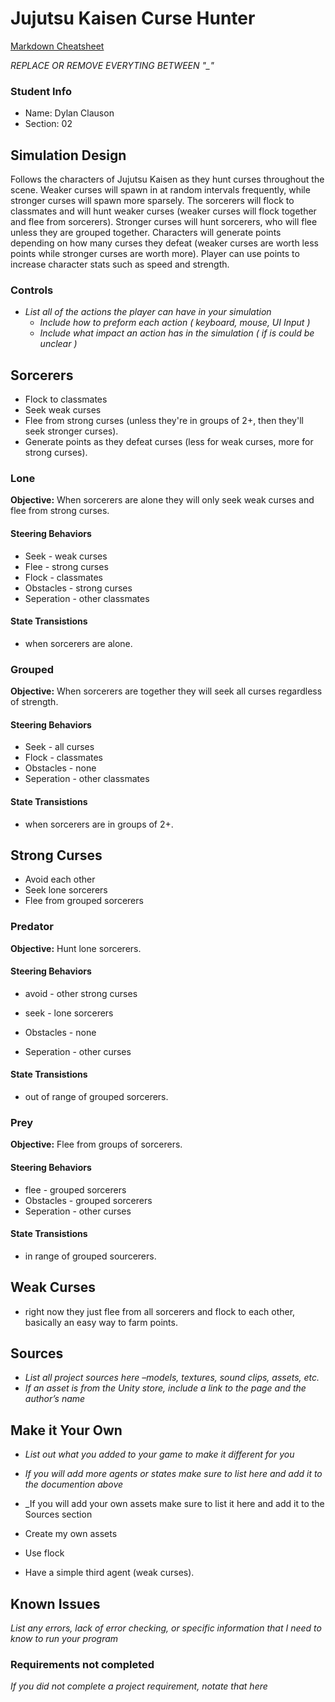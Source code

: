 # Jujutsu Kaisen Curse Hunter

[Markdown Cheatsheet](https://github.com/adam-p/markdown-here/wiki/Markdown-Here-Cheatsheet)

_REPLACE OR REMOVE EVERYTING BETWEEN "\_"_

### Student Info

-   Name: Dylan Clauson
-   Section: 02

## Simulation Design

Follows the characters of Jujutsu Kaisen as they hunt curses throughout the scene.
Weaker curses will spawn in at random intervals frequently, while stronger curses will spawn more sparsely.
The sorcerers will flock to classmates and will hunt weaker curses (weaker curses will flock together and flee from sorcerers).
Stronger curses will hunt sorcerers, who will flee unless they are grouped together. 
Characters will generate points depending on how many curses they defeat (weaker curses are worth less points while stronger curses are worth more).
Player can use points to increase character stats such as speed and strength.

### Controls

-   _List all of the actions the player can have in your simulation_
    -   _Include how to preform each action ( keyboard, mouse, UI Input )_
    -   _Include what impact an action has in the simulation ( if is could be unclear )_

## Sorcerers
- Flock to classmates
- Seek weak curses
- Flee from strong curses (unless they're in groups of 2+, then they'll seek stronger curses).
- Generate points as they defeat curses (less for weak curses, more for strong curses).

### Lone

**Objective:** When sorcerers are alone they will only seek weak curses and flee from strong curses.

#### Steering Behaviors

- Seek - weak curses
- Flee - strong curses
- Flock - classmates
- Obstacles - strong curses
- Seperation - other classmates
   
#### State Transistions

- when sorcerers are alone.
   
### Grouped

**Objective:** When sorcerers are together they will seek all curses regardless of strength.

#### Steering Behaviors

- Seek - all curses
- Flock - classmates
- Obstacles - none
- Seperation - other classmates
   
#### State Transistions

- when sorcerers are in groups of 2+.

## Strong Curses

- Avoid each other
- Seek lone sorcerers
- Flee from grouped sorcerers

### Predator

**Objective:** Hunt lone sorcerers.

#### Steering Behaviors

- avoid - other strong curses
- seek - lone sorcerers
  
- Obstacles - none
- Seperation - other curses
   
#### State Transistions

- out of range of grouped sorcerers.
   
### Prey

**Objective:** Flee from groups of sorcerers.

#### Steering Behaviors

- flee - grouped sorcerers
- Obstacles - grouped sorcerers
- Seperation - other curses
   
#### State Transistions

- in range of grouped sourcerers.

## Weak Curses

- right now they just flee from all sorcerers and flock to each other, basically an easy way to farm points.

## Sources

-   _List all project sources here –models, textures, sound clips, assets, etc._
-   _If an asset is from the Unity store, include a link to the page and the author’s name_

## Make it Your Own

- _List out what you added to your game to make it different for you_
- _If you will add more agents or states make sure to list here and add it to the documention above_
- _If you will add your own assets make sure to list it here and add it to the Sources section

- Create my own assets
- Use flock
- Have a simple third agent (weak curses).

## Known Issues

_List any errors, lack of error checking, or specific information that I need to know to run your program_

### Requirements not completed

_If you did not complete a project requirement, notate that here_


